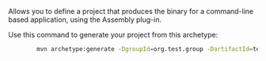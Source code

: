 Allows you to define a project that produces the binary for a command-line based application, using the 
Assembly plug-in.

Use this command to generate your project from this archetype:

```bash
		mvn archetype:generate -DgroupId=org.test.group -DartifactId=test-cli -DarchetypeGroupId=uk.ac.ebi.maven -DarchetypeArtifactId=cli-archetype -DarchetypeVersion=SEE-THE-POM -Dmaven.repo.remote=https://raw.githubusercontent.com/EBIBioSamples/EBIBioSamples.github.io/maven-repo 	
```
